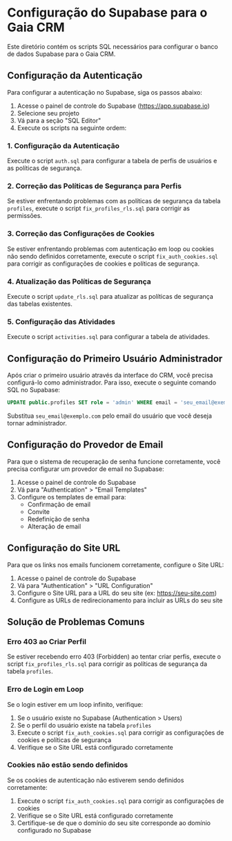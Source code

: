 # Configuração do Supabase para o Gaia CRM

Este diretório contém os scripts SQL necessários para configurar o banco de dados Supabase para o Gaia CRM.

## Configuração da Autenticação

Para configurar a autenticação no Supabase, siga os passos abaixo:

1. Acesse o painel de controle do Supabase (https://app.supabase.io)
2. Selecione seu projeto
3. Vá para a seção "SQL Editor"
4. Execute os scripts na seguinte ordem:

### 1. Configuração da Autenticação

Execute o script `auth.sql` para configurar a tabela de perfis de usuários e as políticas de segurança.

### 2. Correção das Políticas de Segurança para Perfis

Se estiver enfrentando problemas com as políticas de segurança da tabela `profiles`, execute o script `fix_profiles_rls.sql` para corrigir as permissões.

### 3. Correção das Configurações de Cookies

Se estiver enfrentando problemas com autenticação em loop ou cookies não sendo definidos corretamente, execute o script `fix_auth_cookies.sql` para corrigir as configurações de cookies e políticas de segurança.

### 4. Atualização das Políticas de Segurança

Execute o script `update_rls.sql` para atualizar as políticas de segurança das tabelas existentes.

### 5. Configuração das Atividades

Execute o script `activities.sql` para configurar a tabela de atividades.

## Configuração do Primeiro Usuário Administrador

Após criar o primeiro usuário através da interface do CRM, você precisa configurá-lo como administrador. Para isso, execute o seguinte comando SQL no Supabase:

```sql
UPDATE public.profiles SET role = 'admin' WHERE email = 'seu_email@exemplo.com';
```

Substitua `seu_email@exemplo.com` pelo email do usuário que você deseja tornar administrador.

## Configuração do Provedor de Email

Para que o sistema de recuperação de senha funcione corretamente, você precisa configurar um provedor de email no Supabase:

1. Acesse o painel de controle do Supabase
2. Vá para "Authentication" > "Email Templates"
3. Configure os templates de email para:
   - Confirmação de email
   - Convite
   - Redefinição de senha
   - Alteração de email

## Configuração do Site URL

Para que os links nos emails funcionem corretamente, configure o Site URL:

1. Acesse o painel de controle do Supabase
2. Vá para "Authentication" > "URL Configuration"
3. Configure o Site URL para a URL do seu site (ex: https://seu-site.com)
4. Configure as URLs de redirecionamento para incluir as URLs do seu site

## Solução de Problemas Comuns

### Erro 403 ao Criar Perfil

Se estiver recebendo erro 403 (Forbidden) ao tentar criar perfis, execute o script `fix_profiles_rls.sql` para corrigir as políticas de segurança da tabela `profiles`.

### Erro de Login em Loop

Se o login estiver em um loop infinito, verifique:

1. Se o usuário existe no Supabase (Authentication > Users)
2. Se o perfil do usuário existe na tabela `profiles`
3. Execute o script `fix_auth_cookies.sql` para corrigir as configurações de cookies e políticas de segurança
4. Verifique se o Site URL está configurado corretamente

### Cookies não estão sendo definidos

Se os cookies de autenticação não estiverem sendo definidos corretamente:

1. Execute o script `fix_auth_cookies.sql` para corrigir as configurações de cookies
2. Verifique se o Site URL está configurado corretamente
3. Certifique-se de que o domínio do seu site corresponde ao domínio configurado no Supabase 